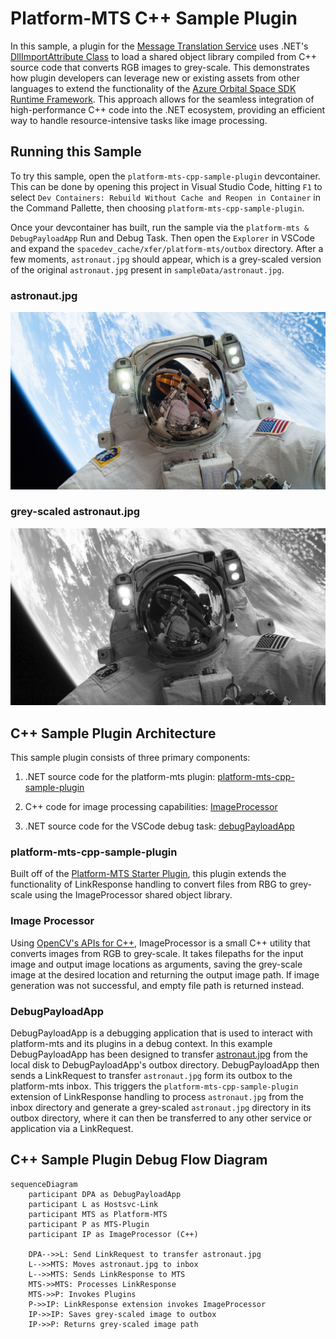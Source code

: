 # Platform-MTS C++ Sample Plugin

In this sample, a plugin for the [Message Translation Service](../../../../../docs/architecture/runtime-framework/platform-services/message-translation-service.md) uses .NET's [DllImportAttribute Class](https://learn.microsoft.com/en-us/dotnet/api/system.runtime.interopservices.dllimportattribute?view=net-8.0) to load a shared object library compiled from C++ source code that converts RGB images to grey-scale. This demonstrates how plugin developers can leverage new or existing assets from other languages to extend the functionality of the [Azure Orbital Space SDK Runtime Framework](../../../../../docs/architecture/runtime-framework/runtime-framework.md). This approach allows for the seamless integration of high-performance C++ code into the .NET ecosystem, providing an efficient way to handle resource-intensive tasks like image processing.

## Running this Sample

To try this sample, open the `platform-mts-cpp-sample-plugin` devcontainer. This can be done by opening this project in Visual Studio Code, hitting `F1` to select `Dev Containers: Rebuild Without Cache and Reopen in Container` in the Command Pallette, then choosing `platform-mts-cpp-sample-plugin`.

Once your devcontainer has built, run the sample via the `platform-mts & DebugPayloadApp` Run and Debug Task. Then open the `Explorer` in VSCode and expand the `spacedev_cache/xfer/platform-mts/outbox` directory. After a few moments, `astronaut.jpg` should appear, which is a grey-scaled version of the original `astronaut.jpg` present in `sampleData/astronaut.jpg`.

### astronaut.jpg

![The original RGB version of astronaut.jpg](./sampleData/astronaut.jpg)

### grey-scaled astronaut.jpg

![astronaut.jpg after grey-scale conversion via ImageProcessor](./sampleData/equalized_greyscale_astronaut.jpg)

## C++ Sample Plugin Architecture

This sample plugin consists of three primary components:

1. .NET source code for the platform-mts plugin: [platform-mts-cpp-sample-plugin](./src/plugin.cs)

1. C++ code for image processing capabilities: [ImageProcessor](./src/ImageProcessor/ImageProcessor.cpp)

1. .NET source code for the VSCode debug task: [debugPayloadApp](./debugPayloadApp/Program.cs)

### platform-mts-cpp-sample-plugin

Built off of the [Platform-MTS Starter Plugin](../starter-plugin/README.md), this plugin extends the functionality of LinkResponse handling to convert files from RBG to grey-scale using the ImageProcessor shared object library.

### Image Processor

Using [OpenCV's APIs for C++](https://www.opencv-srf.com/2017/11/opencv-cpp-api.html), ImageProcessor is a small C++ utility that converts images from RGB to grey-scale. It takes filepaths for the input image and output image locations as arguments, saving the grey-scale image at the desired location and returning the output image path. If image generation was not successful, and empty file path is returned instead.

### DebugPayloadApp

DebugPayloadApp is a debugging application that is used to interact with platform-mts and its plugins in a debug context. In this example DebugPayloadApp has been designed to transfer [astronaut.jpg](./sampleData/astronaut.jpg) from the local disk to DebugPayloadApp's outbox directory. DebugPayloadApp then sends a LinkRequest to transfer `astronaut.jpg` form its outbox to the platform-mts inbox. This triggers the `platform-mts-cpp-sample-plugin` extension of LinkResponse handling to process `astronaut.jpg` from the inbox directory and generate a grey-scaled `astronaut.jpg` directory in its outbox directory, where it can then be transferred to any other service or application via a LinkRequest.

## C++ Sample Plugin Debug Flow Diagram

```mermaid
sequenceDiagram
    participant DPA as DebugPayloadApp
    participant L as Hostsvc-Link
    participant MTS as Platform-MTS
    participant P as MTS-Plugin
    participant IP as ImageProcessor (C++)

    DPA-->>L: Send LinkRequest to transfer astronaut.jpg
    L-->>MTS: Moves astronaut.jpg to inbox
    L-->>MTS: Sends LinkResponse to MTS
    MTS->>MTS: Processes LinkResponse
    MTS->>P: Invokes Plugins
    P->>IP: LinkResponse extension invokes ImageProcessor
    IP->>IP: Saves grey-scaled image to outbox
    IP->>P: Returns grey-scaled image path
```